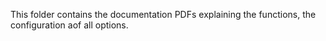 This folder contains the documentation PDFs explaining the functions, the configuration aof all options.
